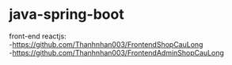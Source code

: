 ﻿# java-spring-boot
 
front-end reactjs:
<br/>
-https://github.com/Thanhnhan003/FrontendShopCauLong<br/>
-https://github.com/Thanhnhan003/FrontendAdminShopCauLong
